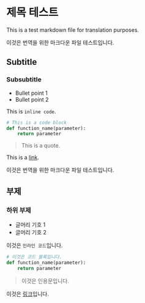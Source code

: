 # 제목 테스트

This is a test markdown file for translation purposes.

이것은 번역을 위한 마크다운 파일 테스트입니다.

## Subtitle

### Subsubtitle

* Bullet point 1
* Bullet point 2

This is `inline code`.

```python
# This is a code block
def function_name(parameter):
    return parameter
```

> This is a quote.

This is a [link](https://www.google.com).

이것은 번역을 위한 마크다운 파일 테스트입니다.

## 부제

### 하위 부제

* 글머리 기호 1
* 글머리 기호 2

이것은 `인라인 코드`입니다.

```python
# 이것은 코드 블록입니다.
def function_name(parameter):
    return parameter
```

> 이것은 인용문입니다.

이것은 [링크](https://www.google.com)입니다.
